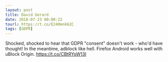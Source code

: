 ```yaml
---
layout: post
title: David Gerard
date: 2018-07-23 00:00:22
tourl: https://t.co/E240mnk62C
tags: [GDPR]
---
```

Shocked, shocked to hear that GDPR "consent" doesn't work - who'd have thought! In the meantime, adblock like hell. Firefox Android works well with uBlock Origin. https://t.co/CBtRYsW13I